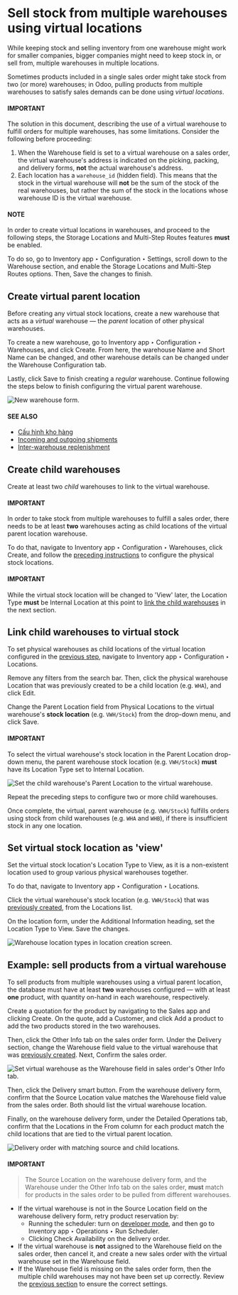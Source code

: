 # Sell stock from multiple warehouses using virtual locations

While keeping stock and selling inventory from one warehouse might work for smaller companies,
bigger companies might need to keep stock in, or sell from, multiple warehouses in multiple
locations.

Sometimes products included in a single sales order might take stock from two (or more) warehouses;
in Odoo, pulling products from multiple warehouses to satisfy sales demands can be done using
*virtual locations*.

#### IMPORTANT
The solution in this document, describing the use of a virtual warehouse to fulfill orders for
multiple warehouses, has some limitations. Consider the following before proceeding:

1. When the Warehouse field is set to a virtual warehouse on a sales order, the
   virtual warehouse's address is indicated on the picking, packing, and delivery forms, **not**
   the actual warehouse's address.
2. Each location has a `warehouse_id` (hidden field). This means that the stock in the virtual
   warehouse will **not** be the sum of the stock of the real warehouses, but rather the sum of
   the stock in the locations whose warehouse ID is the virtual warehouse.

#### NOTE
In order to create virtual locations in warehouses, and proceed to the following steps, the
Storage Locations and Multi-Step Routes features **must** be enabled.

To do so, go to Inventory app ‣ Configuration ‣ Settings, scroll down to the
Warehouse section, and enable the Storage Locations and
Multi-Step Routes options. Then, Save the changes to finish.

<a id="inventory-routes-virtual-wh"></a>

## Create virtual parent location

Before creating any virtual stock locations, create a new warehouse that acts as a *virtual*
warehouse — the *parent* location of other physical warehouses.

To create a new warehouse, go to Inventory app ‣ Configuration ‣ Warehouses,
and click Create. From here, the warehouse Name and Short Name
can be changed, and other warehouse details can be changed under the Warehouse
Configuration tab.

Lastly, click Save to finish creating a *regular* warehouse. Continue following the
steps below to finish configuring the virtual parent warehouse.

![New warehouse form.](../../../../../.gitbook/assets/stock-warehouses-create-warehouse.png)

#### SEE ALSO
- [Cấu hình kho hàng](applications/inventory_and_mrp/inventory/warehouses_storage/inventory_management/warehouses.md)
- [Incoming and outgoing shipments](applications/inventory_and_mrp/inventory/shipping_receiving/daily_operations/receipts_delivery_one_step.md#inventory-receipts-delivery-one-step-wh)
- [Inter-warehouse replenishment](applications/inventory_and_mrp/inventory/warehouses_storage/replenishment/resupply_warehouses.md)

<a id="inventory-routes-child-wh"></a>

## Create child warehouses

Create at least two *child* warehouses to link to the virtual warehouse.

#### IMPORTANT
In order to take stock from multiple warehouses to fulfill a sales order, there needs to be at
least **two** warehouses acting as child locations of the virtual parent location warehouse.

To do that, navigate to Inventory app ‣ Configuration ‣ Warehouses, click
Create, and follow the [preceding instructions](#inventory-routes-virtual-wh) to
configure the physical stock locations.

#### IMPORTANT
While the virtual stock location will be changed to 'View' later, the Location Type
**must** be Internal Location at this point to [link the child warehouses](#inventory-routes-link-to-vwh) in the next section.

<a id="inventory-routes-link-to-vwh"></a>

## Link child warehouses to virtual stock

To set physical warehouses as child locations of the virtual location configured in the
[previous step](#inventory-routes-virtual-wh), navigate to Inventory app ‣
Configuration ‣ Locations.

Remove any filters from the search bar. Then, click the physical warehouse Location that
was previously created to be a child location (e.g. `WHA`), and click Edit.

Change the Parent Location field from Physical Locations to the virtual
warehouse's **stock location** (e.g. `VWH/Stock`) from the drop-down menu, and click
Save.

#### IMPORTANT
To select the virtual warehouse's stock location in the Parent Location drop-down
menu, the parent warehouse stock location (e.g. `VWH/Stock`) **must**  have its
Location Type set to Internal Location.

![Set the child warehouse's *Parent Location* to the virtual warehouse.](../../../../../.gitbook/assets/configure-physical-wh.png)

Repeat the preceding steps to configure two or more child warehouses.

Once complete, the virtual, parent warehouse (e.g. `VWH/Stock`) fulfills orders using stock from
child warehouses (e.g. `WHA` and `WHB`), if there is insufficient stock in any one location.

## Set virtual stock location as 'view'

Set the virtual stock location's Location Type to View, as it is a
non-existent location used to group various physical warehouses together.

To do that, navigate to Inventory app ‣ Configuration ‣ Locations.

Click the virtual warehouse's stock location (e.g. `VWH/Stock`) that was [previously created](#inventory-routes-virtual-wh), from the Locations list.

On the location form, under the Additional Information heading, set the
Location Type to View. Save the changes.

![Warehouse location types in location creation screen.](../../../../../.gitbook/assets/set-location-type-view.png)

## Example: sell products from a virtual warehouse

To sell products from multiple warehouses using a virtual parent location, the database must have at
least **two** warehouses configured — with at least **one** product, with quantity on-hand in each
warehouse, respectively.

Create a quotation for the product by navigating to the Sales app and clicking
Create. On the quote, add a Customer, and click Add a product to
add the two products stored in the two warehouses.

Then, click the Other Info tab on the sales order form. Under the Delivery
section, change the Warehouse field value to the virtual warehouse that was
[previously created](#inventory-routes-virtual-wh). Next, Confirm the sales order.

![Set virtual warehouse as the *Warehouse* field in sales order's *Other Info* tab.](../../../../../.gitbook/assets/set-virtual-wh.png)

Then, click the Delivery smart button. From the warehouse delivery form, confirm that
the Source Location value matches the Warehouse field value from the sales
order. Both should list the virtual warehouse location.

Finally, on the warehouse delivery form, under the Detailed Operations tab, confirm that
the Locations in the From column for each product match the child locations
that are tied to the virtual parent location.

![Delivery order with matching source and child locations.](../../../../../.gitbook/assets/delivery-order.png)

#### IMPORTANT
> The Source Location on the warehouse delivery form, and the Warehouse
> under the Other Info tab on the sales order, **must** match for products in the sales
> order to be pulled from different warehouses.
- If the virtual warehouse is not in the Source Location field on the warehouse
  delivery form, retry product reservation by:
  - Running the scheduler: turn on [developer mode](applications/general/developer_mode.md#developer-mode), and then go to
    Inventory app ‣ Operations ‣ Run Scheduler.
  - Clicking Check Availability on the delivery order.
- If the virtual warehouse is **not** assigned to the Warehouse field on the sales
  order, then cancel it, and create a new sales order with the virtual warehouse set in the
  Warehouse field.
- If the Warehouse field is missing on the sales order form, then the multiple child
  warehouses may not have been set up correctly. Review the [previous section](#inventory-routes-child-wh) to ensure the correct settings.
